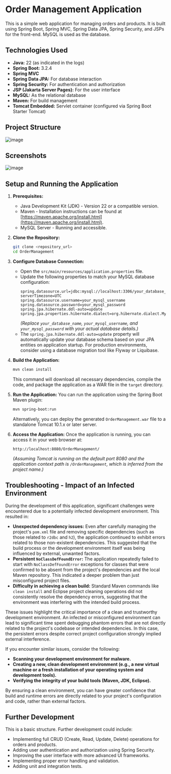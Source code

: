 # Order Management Application

This is a simple web application for managing orders and products. It is built using Spring Boot, Spring MVC, Spring Data JPA, Spring Security, and JSPs for the front-end. MySQL is used as the database.

## Technologies Used

* **Java:** 22 (as indicated in the logs)
* **Spring Boot:** 3.2.4
* **Spring MVC**
* **Spring Data JPA:** For database interaction
* **Spring Security:** For authentication and authorization
* **JSP (Jakarta Server Pages):** For the user interface
* **MySQL:** As the relational database
* **Maven:** For build management
* **Tomcat Embedded:** Servlet container (configured via Spring Boot Starter Tomcat)

## Project Structure

![image](https://github.com/user-attachments/assets/1cef6497-acf7-47ad-b253-0fe15f70d255)

## Screenshots 

![image](https://github.com/user-attachments/assets/f51faf4b-57cd-4fb2-95e9-5576d86ceff5)


## Setup and Running the Application

1.  **Prerequisites:**
    * Java Development Kit (JDK) - Version 22 or a compatible version.
    * Maven - Installation instructions can be found at [https://maven.apache.org/install.html](https://maven.apache.org/install.html).
    * MySQL Server - Running and accessible.

2.  **Clone the Repository:**
    ```bash
    git clone <repository_url>
    cd OrderManagement
    ```

3.  **Configure Database Connection:**
    * Open the `src/main/resources/application.properties` file.
    * Update the following properties to match your MySQL database configuration:
        ```properties
        spring.datasource.url=jdbc:mysql://localhost:3306/your_database_name?serverTimezone=UTC
        spring.datasource.username=your_mysql_username
        spring.datasource.password=your_mysql_password
        spring.jpa.hibernate.ddl-auto=update
        spring.jpa.properties.hibernate.dialect=org.hibernate.dialect.MySQLDialect
        ```
        *(Replace `your_database_name`, `your_mysql_username`, and `your_mysql_password` with your actual database details.)*
    * The `spring.jpa.hibernate.ddl-auto=update` property will automatically update your database schema based on your JPA entities on application startup. For production environments, consider using a database migration tool like Flyway or Liquibase.

4.  **Build the Application:**
    ```bash
    mvn clean install
    ```
    This command will download all necessary dependencies, compile the code, and package the application as a WAR file in the `target` directory.

5.  **Run the Application:**
    You can run the application using the Spring Boot Maven plugin:
    ```bash
    mvn spring-boot:run
    ```
    Alternatively, you can deploy the generated `OrderManagement.war` file to a standalone Tomcat 10.1.x or later server.

6.  **Access the Application:**
    Once the application is running, you can access it in your web browser at:
    ```
    http://localhost:8080/OrderManagement/
    ```
    *(Assuming Tomcat is running on the default port 8080 and the application context path is `/OrderManagement`, which is inferred from the project name.)*

## Troubleshooting - Impact of an Infected Environment

During the development of this application, significant challenges were encountered due to a potentially infected development environment. This resulted in:

* **Unexpected dependency issues:** Even after carefully managing the project's `pom.xml` file and removing specific dependencies (such as those related to `r2dbc` and `h2`), the application continued to exhibit errors related to those non-existent dependencies. This suggested that the build process or the development environment itself was being influenced by external, unwanted factors.
* **Persistent `NoClassDefFoundError`:** The application repeatedly failed to start with `NoClassDefFoundError` exceptions for classes that were confirmed to be absent from the project's dependencies and the local Maven repository. This indicated a deeper problem than just misconfigured project files.
* **Difficulty in achieving a clean build:** Standard Maven commands like `clean install` and Eclipse project cleaning operations did not consistently resolve the dependency errors, suggesting that the environment was interfering with the intended build process.

These issues highlight the critical importance of a clean and trustworthy development environment. An infected or misconfigured environment can lead to significant time spent debugging phantom errors that are not directly related to the project's codebase or intended dependencies. In this case, the persistent errors despite correct project configuration strongly implied external interference.

If you encounter similar issues, consider the following:

* **Scanning your development environment for malware.**
* **Creating a new, clean development environment (e.g., a new virtual machine or a fresh installation of your operating system and development tools).**
* **Verifying the integrity of your build tools (Maven, JDK, Eclipse).**

By ensuring a clean environment, you can have greater confidence that build and runtime errors are directly related to your project's configuration and code, rather than external factors.

## Further Development

This is a basic structure. Further development could include:

* Implementing full CRUD (Create, Read, Update, Delete) operations for orders and products.
* Adding user authentication and authorization using Spring Security.
* Improving the user interface with more advanced UI frameworks.
* Implementing proper error handling and validation.
* Adding unit and integration tests.
